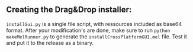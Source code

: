 ##  Creating the Drag&Drop installer:
`installGui.py` is a single file script, with ressources included as base64 format. After your modification's are done, make sure to run `python makeMelRunner.py` to generate the `installCrossPlatformGUI.mel` file. Test it and put it to the release as a binary. 
